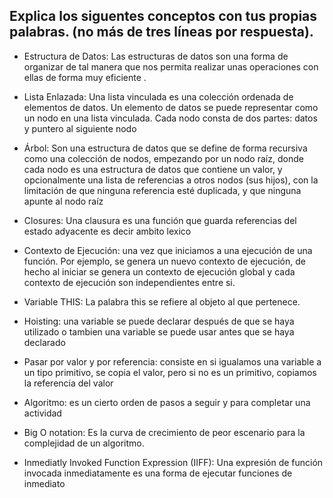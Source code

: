 ## Explica los siguentes conceptos con tus propias palabras. (no más de tres líneas por respuesta).

* Estructura de Datos:
Las estructuras de datos son una forma de organizar  de tal manera que nos permita realizar unas operaciones con ellas de forma muy eficiente .

* Lista Enlazada:
Una lista vinculada es una colección ordenada de elementos de datos. Un elemento de datos se puede representar como un nodo en una lista vinculada. Cada nodo consta de dos partes: datos y puntero al siguiente nodo


* Árbol:
 Son una estructura de datos que se define de forma recursiva como una colección de nodos, empezando por un nodo raíz, donde cada nodo es una estructura de datos que contiene un valor, y opcionalmente una lista de referencias a otros nodos (sus hijos), con la limitación de que ninguna referencia esté duplicada, y que ninguna apunte al nodo raíz

* Closures:
Una clausura  es una función que guarda referencias del estado adyacente es decir ambito lexico


* Contexto de Ejecución:
una vez que iniciamos a una ejecución de una  función. Por ejemplo, se genera un nuevo contexto de ejecución, de hecho al iniciar se genera un contexto de ejecución global y cada contexto de ejecución son independientes entre si.

* Variable THIS:
La palabra this se refiere al objeto al que pertenece.
* Hoisting:
una variable se puede declarar después de que se haya utilizado o tambien una variable se puede usar antes que se haya declarado
* Pasar por valor y por referencia:
consiste en si igualamos una variable a un tipo primitivo, se copia el valor, pero si no es un primitivo, copiamos la referencia del valor

* Algoritmo:
es un cierto orden de pasos a seguir y para completar una actividad

* Big O notation:
 Es la curva de crecimiento de peor escenario para la complejidad de un algoritmo.

* Inmediatly Invoked Function Expression (IIFF):
Una expresión de función invocada inmediatamente es una forma de ejecutar funciones de inmediato